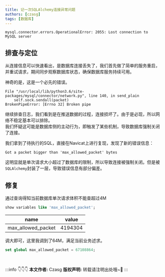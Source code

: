 ```yaml
---
title: 记一次SQLAlchemy连接异常问题
authors: [czasg]
tags: [数据库]
---
```


```text title="服务错误日志"
mysql.connector.errors.OperationalError: 2055: Lost connection to MySQL server
```

<!--truncate-->

## 排查与定位

从连接信息可以快速看出，是数据库连接丢失了，我们首先做了简单的服务重启，并重试请求，期间同步观察数据库状态，确保数据库服务持续可用。

神奇的是，这是一个必先的错误。


```text title="服务错误日志"
File "/usr/local/lib/python3.6/site-packages/mysql/connector/network.py", line 140, in send_plain 
    self.sock.sendall(packet) 
BrokenPipeError: [Errno 32] Broken pipe 
```
继续排查日志，我们看到是在推送数据的过程，连接损坏了。由于是必现，所以网络不稳定基本可以排除。    
我们怀疑这可能是数据库侧的主动行为，即触发了某些机制，导致数据库强制关闭了连接。

我们拿到了待执行的SQL，直接在Navicat上进行复现，发现了新的错误信息：
```text title="navicat错误日志"
Got a packet bigger than 'max_allowed_packet' bytes
```
这明显就是单次请求大小超过了数据库的限制，所以导致连接被强制关闭。但是被`SQLAlchemy`封装了一层，导致错误信息有部分偏差。


## 修复
通过查询得知当前数据库单次请求体积不能查超过4M
```sql
show variables like 'max_allowed_packet';
```

|name|value|
|---|---|
|max_allowed_packet|4194304|

调大即可，这里我调到了64M，满足当前业务述求。
```sql title="修复SQL"
set global max_allowed_packet = 67108864;
```



<br/>

:::info 👇👇👇
**本文作者:** Czasg
**版权声明:** 转载请注明出处哦~👮‍
:::

